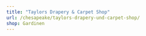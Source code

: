 ```yaml
---
title: "Taylors Drapery & Carpet Shop"
url: /chesapeake/taylors-drapery-und-carpet-shop/
shop: Gardinen
---
```

